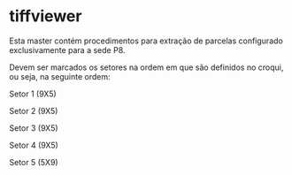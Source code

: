 # tiffviewer
Esta master contém procedimentos para extração de parcelas configurado exclusivamente para a sede P8.

Devem ser marcados os setores na ordem em que são definidos no croqui, ou seja, na seguinte ordem:

Setor 1 (9X5)

Setor 2 (9X5)

Setor 3 (9X5)

Setor 4 (9X5)

Setor 5 (5X9)



